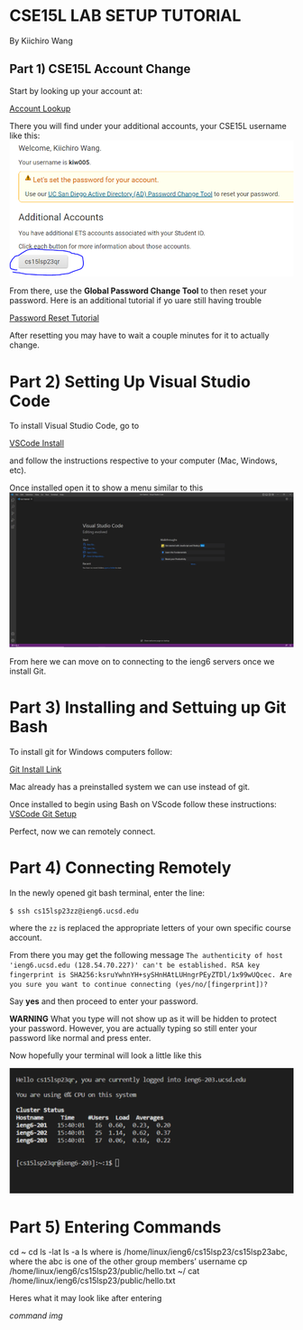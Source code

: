 # CSE15L LAB SETUP TUTORIAL
By Kiichiro Wang

## Part 1) CSE15L Account Change

Start by looking up your account at:

[Account Lookup](https://sdacs.ucsd.edu/~icc/index.php)

There you will find under your additional accounts, your CSE15L username like this:
![Image](AccountLookup.PNG)


From there, use the **Global Password Change Tool** to then reset your password.
Here is an additional tutorial if yo uare still having trouble 

[Password Reset Tutorial](https://docs.google.com/document/d/1hs7CyQeh-MdUfM9uv99i8tqfneos6Y8bDU0uhn1wqho/edit)

After resetting you may have to wait a couple minutes for it to actually change.

# Part 2) Setting Up Visual Studio Code

To install Visual Studio Code, go to

[VSCode Install](https://code.visualstudio.com/)

and follow the instructions respective to your computer (Mac, Windows, etc).

Once installed open it to show a menu similar to this
![Image](VSCODE.PNG)

From here we can move on to connecting to the ieng6 servers once we install Git.

# Part 3) Installing and Settuing up Git Bash

To install git for Windows computers follow: 

[Git Install Link](https://gitforwindows.org/)

Mac already has a preinstalled system we can use instead of git.

Once installed to begin using Bash on VScode follow these instructions:
[VSCode Git Setup](https://stackoverflow.com/questions/42606837/how-do-i-use-bash-on-windows-from-the-visual-studio-code-integrated-terminal/50527994#50527994)

Perfect, now we can remotely connect.

# Part 4) Connecting Remotely

In the newly opened git bash terminal, enter the line:

`$ ssh cs15lsp23zz@ieng6.ucsd.edu`

where the `zz` is replaced the appropriate letters of your own specific course account.

From there you may get the following message
`The authenticity of host 'ieng6.ucsd.edu (128.54.70.227)' can't be established.
RSA key fingerprint is SHA256:ksruYwhnYH+sySHnHAtLUHngrPEyZTDl/1x99wUQcec.
Are you sure you want to continue connecting (yes/no/[fingerprint])?`

Say **yes** and then proceed to enter your password.

**WARNING**
What you type will not show up as it will be hidden to protect your password. However,
you are actually typing so still enter your password like normal and press enter.

Now hopefully your terminal will look a little like this

![Image](RemoteConnect.PNG)

# Part 5) Entering Commands

cd ~
cd
ls -lat
ls -a
ls <directory> where <directory> is /home/linux/ieng6/cs15lsp23/cs15lsp23abc, where the abc is one of the other group members’ username
cp /home/linux/ieng6/cs15lsp23/public/hello.txt ~/
cat /home/linux/ieng6/cs15lsp23/public/hello.txt
  
  Heres what it may look like after entering
  
  *command img*
